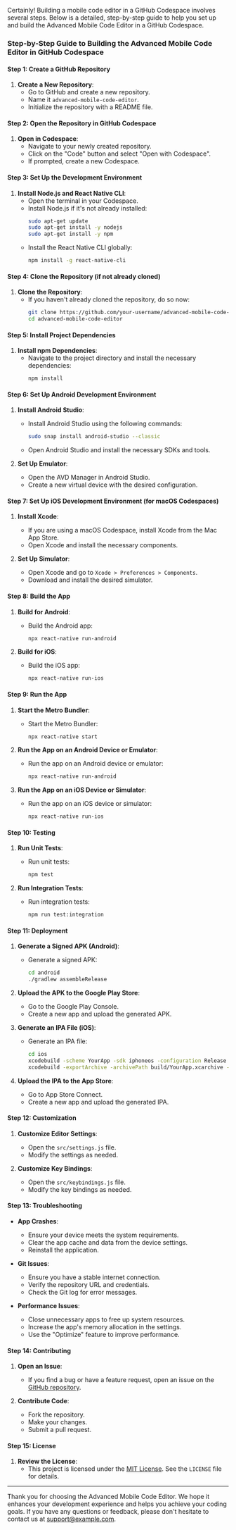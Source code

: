 Certainly! Building a mobile code editor in a GitHub Codespace involves several steps. Below is a detailed, step-by-step guide to help you set up and build the Advanced Mobile Code Editor in a GitHub Codespace.

### Step-by-Step Guide to Building the Advanced Mobile Code Editor in GitHub Codespace

#### Step 1: Create a GitHub Repository
1. **Create a New Repository**:
   - Go to GitHub and create a new repository.
   - Name it `advanced-mobile-code-editor`.
   - Initialize the repository with a README file.

#### Step 2: Open the Repository in GitHub Codespace
1. **Open in Codespace**:
   - Navigate to your newly created repository.
   - Click on the "Code" button and select "Open with Codespace".
   - If prompted, create a new Codespace.

#### Step 3: Set Up the Development Environment
1. **Install Node.js and React Native CLI**:
   - Open the terminal in your Codespace.
   - Install Node.js if it's not already installed:
     ```sh
     sudo apt-get update
     sudo apt-get install -y nodejs
     sudo apt-get install -y npm
     ```
   - Install the React Native CLI globally:
     ```sh
     npm install -g react-native-cli
     ```

#### Step 4: Clone the Repository (if not already cloned)
1. **Clone the Repository**:
   - If you haven't already cloned the repository, do so now:
     ```sh
     git clone https://github.com/your-username/advanced-mobile-code-editor.git
     cd advanced-mobile-code-editor
     ```

#### Step 5: Install Project Dependencies
1. **Install npm Dependencies**:
   - Navigate to the project directory and install the necessary dependencies:
     ```sh
     npm install
     ```

#### Step 6: Set Up Android Development Environment
1. **Install Android Studio**:
   - Install Android Studio using the following commands:
     ```sh
     sudo snap install android-studio --classic
     ```
   - Open Android Studio and install the necessary SDKs and tools.

2. **Set Up Emulator**:
   - Open the AVD Manager in Android Studio.
   - Create a new virtual device with the desired configuration.

#### Step 7: Set Up iOS Development Environment (for macOS Codespaces)
1. **Install Xcode**:
   - If you are using a macOS Codespace, install Xcode from the Mac App Store.
   - Open Xcode and install the necessary components.

2. **Set Up Simulator**:
   - Open Xcode and go to `Xcode > Preferences > Components`.
   - Download and install the desired simulator.

#### Step 8: Build the App
1. **Build for Android**:
   - Build the Android app:
     ```sh
     npx react-native run-android
     ```

2. **Build for iOS**:
   - Build the iOS app:
     ```sh
     npx react-native run-ios
     ```

#### Step 9: Run the App
1. **Start the Metro Bundler**:
   - Start the Metro Bundler:
     ```sh
     npx react-native start
     ```

2. **Run the App on an Android Device or Emulator**:
   - Run the app on an Android device or emulator:
     ```sh
     npx react-native run-android
     ```

3. **Run the App on an iOS Device or Simulator**:
   - Run the app on an iOS device or simulator:
     ```sh
     npx react-native run-ios
     ```

#### Step 10: Testing
1. **Run Unit Tests**:
   - Run unit tests:
     ```sh
     npm test
     ```

2. **Run Integration Tests**:
   - Run integration tests:
     ```sh
     npm run test:integration
     ```

#### Step 11: Deployment
1. **Generate a Signed APK (Android)**:
   - Generate a signed APK:
     ```sh
     cd android
     ./gradlew assembleRelease
     ```

2. **Upload the APK to the Google Play Store**:
   - Go to the Google Play Console.
   - Create a new app and upload the generated APK.

3. **Generate an IPA File (iOS)**:
   - Generate an IPA file:
     ```sh
     cd ios
     xcodebuild -scheme YourApp -sdk iphoneos -configuration Release archive -archivePath build/YourApp.xcarchive
     xcodebuild -exportArchive -archivePath build/YourApp.xcarchive -exportOptionsPlist exportOptions.plist -exportPath build
     ```

4. **Upload the IPA to the App Store**:
   - Go to App Store Connect.
   - Create a new app and upload the generated IPA.

#### Step 12: Customization
1. **Customize Editor Settings**:
   - Open the `src/settings.js` file.
   - Modify the settings as needed.

2. **Customize Key Bindings**:
   - Open the `src/keybindings.js` file.
   - Modify the key bindings as needed.

#### Step 13: Troubleshooting
- **App Crashes**:
  - Ensure your device meets the system requirements.
  - Clear the app cache and data from the device settings.
  - Reinstall the application.

- **Git Issues**:
  - Ensure you have a stable internet connection.
  - Verify the repository URL and credentials.
  - Check the Git log for error messages.

- **Performance Issues**:
  - Close unnecessary apps to free up system resources.
  - Increase the app's memory allocation in the settings.
  - Use the "Optimize" feature to improve performance.

#### Step 14: Contributing
1. **Open an Issue**:
   - If you find a bug or have a feature request, open an issue on the [GitHub repository](https://github.com/your-username/advanced-mobile-code-editor).

2. **Contribute Code**:
   - Fork the repository.
   - Make your changes.
   - Submit a pull request.

#### Step 15: License
1. **Review the License**:
   - This project is licensed under the [MIT License](LICENSE). See the `LICENSE` file for details.

---

Thank you for choosing the Advanced Mobile Code Editor. We hope it enhances your development experience and helps you achieve your coding goals. If you have any questions or feedback, please don't hesitate to contact us at [support@example.com](mailto:support@example.com).
